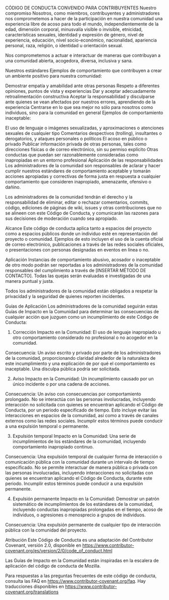 CÓDIGO DE CONDUCTA CONVENIDO PARA CONTRIBUYENTES
Nuestro compromiso
Nosotros, como miembros, contribuyentes y administradores nos comprometemos a hacer de la participación en nuestra comunidad una experiencia libre de acoso para todo el mundo, independientemente de la edad, dimensión corporal, minusvalía visible o invisible, etnicidad, características sexuales, identidad y expresión de género, nivel de experiencia, educación, nivel socio-económico, nacionalidad, apariencia personal, raza, religión, o identidad u orientación sexual.

Nos comprometemos a actuar e interactuar de maneras que contribuyan a una comunidad abierta, acogedora, diversa, inclusiva y sana.

Nuestros estándares
Ejemplos de comportamiento que contribuyen a crear un ambiente positivo para nuestra comunidad:

Demostrar empatía y amabilidad ante otras personas
Respeto a diferentes opiniones, puntos de vista y experiencias
Dar y aceptar adecuadamente retroalimentación constructiva
Aceptar la responsabilidad y disculparse ante quienes se vean afectados por nuestros errores, aprendiendo de la experiencia
Centrarse en lo que sea mejor no sólo para nosotros como individuos, sino para la comunidad en general
Ejemplos de comportamiento inaceptable:

El uso de lenguaje o imágenes sexualizadas, y aproximaciones o atenciones sexuales de cualquier tipo
Comentarios despectivos (trolling), insultantes o derogatorios, y ataques personales o políticos
El acoso en público o privado
Publicar información privada de otras personas, tales como direcciones físicas o de correo electrónico, sin su permiso explícito
Otras conductas que puedan ser razonablemente consideradas como inapropiadas en un entorno profesional
Aplicación de las responsabilidades
Los administradores de la comunidad son responsables de aclarar y hacer cumplir nuestros estándares de comportamiento aceptable y tomarán acciones apropiadas y correctivas de forma justa en respuesta a cualquier comportamiento que consideren inapropiado, amenazante, ofensivo o dañino.

Los administradores de la comunidad tendrán el derecho y la responsabilidad de eliminar, editar o rechazar comentarios, commits, código, ediciones de páginas de wiki, issues y otras contribuciones que no se alineen con este Código de Conducta, y comunicarán las razones para sus decisiones de moderación cuando sea apropiado.

Alcance
Este código de conducta aplica tanto a espacios del proyecto como a espacios públicos donde un individuo esté en representación del proyecto o comunidad. Ejemplos de esto incluyen el uso de la cuenta oficial de correo electrónico, publicaciones a través de las redes sociales oficiales, o presentaciones con personas designadas en eventos en línea o no.

Aplicación
Instancias de comportamiento abusivo, acosador o inaceptable de otro modo podrán ser reportadas a los administradores de la comunidad responsables del cumplimiento a través de [INSERTAR MÉTODO DE CONTACTO]. Todas las quejas serán evaluadas e investigadas de una manera puntual y justa.

Todos los administradores de la comunidad están obligados a respetar la privacidad y la seguridad de quienes reporten incidentes.

Guías de Aplicación
Los administradores de la comunidad seguirán estas Guías de Impacto en la Comunidad para determinar las consecuencias de cualquier acción que juzguen como un incumplimiento de este Código de Conducta:

1. Corrección
Impacto en la Comunidad: El uso de lenguaje inapropiado u otro comportamiento considerado no profesional o no acogedor en la comunidad.

Consecuencia: Un aviso escrito y privado por parte de los administradores de la comunidad, proporcionando claridad alrededor de la naturaleza de este incumplimiento y una explicación de por qué el comportamiento es inaceptable. Una disculpa pública podría ser solicitada.

2. Aviso
Impacto en la Comunidad: Un incumplimiento causado por un único incidente o por una cadena de acciones.

Consecuencia: Un aviso con consecuencias por comportamiento prolongado. No se interactúa con las personas involucradas, incluyendo interacción no solicitada con quienes se encuentran aplicando el Código de Conducta, por un periodo especificado de tiempo. Esto incluye evitar las interacciones en espacios de la comunidad, así como a través de canales externos como las redes sociales. Incumplir estos términos puede conducir a una expulsión temporal o permanente.

3. Expulsión temporal
Impacto en la Comunidad: Una serie de incumplimientos de los estándares de la comunidad, incluyendo comportamiento inapropiado continuo.

Consecuencia: Una expulsión temporal de cualquier forma de interacción o comunicación pública con la comunidad durante un intervalo de tiempo especificado. No se permite interactuar de manera pública o privada con las personas involucradas, incluyendo interacciones no solicitadas con quienes se encuentran aplicando el Código de Conducta, durante este periodo. Incumplir estos términos puede conducir a una expulsión permanente.

4. Expulsión permanente
Impacto en la Comunidad: Demostrar un patrón sistemático de incumplimientos de los estándares de la comunidad, incluyendo conductas inapropiadas prolongadas en el tiempo, acoso de individuos, o agresiones o menosprecio a grupos de individuos.

Consecuencia: Una expulsión permanente de cualquier tipo de interacción pública con la comunidad del proyecto.

Atribución
Este Código de Conducta es una adaptación del Contributor Covenant, versión 2.0, disponible en https://www.contributor-covenant.org/es/version/2/0/code_of_conduct.html

Las Guías de Impacto en la Comunidad están inspiradas en la escalera de aplicación del código de conducta de Mozilla.

Para respuestas a las preguntas frecuentes de este código de conducta, consulta las FAQ en https://www.contributor-covenant.org/faq. Hay traducciones disponibles en https://www.contributor-covenant.org/translations
